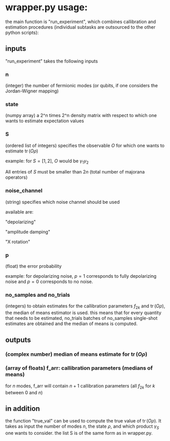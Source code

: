 # wrapper.py usage:

the main function is "run_experiment", which combines callibration and estimation procedures 
(individual subtasks are outsourced to the other python scripts):

## inputs 
"run_experiment" takes the following inputs

### n
(integer) the number of fermionic modes (or qubits, if one considers the Jordan-Wigner mapping)
### state
(numpy array) a 2^n times 2^n density matrix with respect to which one wants to estimate expectation values
### S
(ordered list of integers) specifies the observable $O$ for which one wants to estimate $\operatorname{tr}(O \rho)$

example: for $S=[1,2]$, $O$ would be $\gamma_1 \gamma_2$

All entries of $S$ must be smaller than $2n$ (total number of majorana operators)
                  
### noise_channel
(string) specifies which noise channel should be used

available are: 

"depolarizing"

"amplitude damping"

"X rotation"

### p
(float) the error probability

example: for depolarizing noise, $p=1$ corresponds to fully depolarizing noise and $p=0$ corresponds to no noise.

### no_samples and no_trials
(integers) to obtain estimates for the callibration parameters $f_{2k}$ and $\operatorname{tr}(O \rho)$, the median of means estimator is used.
this means that for every quantity that needs to be estimated, no_trials batches of no_samples single-shot estimates are obtained and the median of means is computed.


## outputs

### (complex number) median of means estimate for $\operatorname{tr}(O \rho)$
    
### (array of floats) f_arr: callibration parameters (medians of means)

for $n$ modes, f_arr will contain $n+1$ callibration parameters (all $f_{2k}$ for $k$ between $0$ and $n$) 


## in addition

the function "true_val" can be used to compute the true value of $\operatorname{tr}(O \rho)$. It takes as input the number of modes $n$, the state $\rho$,
and which product $\gamma_{S}$ one wants to consider. the list S is of the same form as in wrapper.py.


